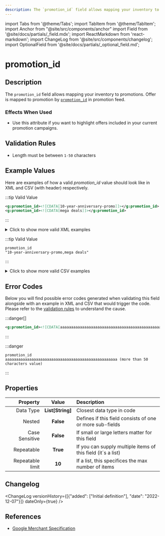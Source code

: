 ```yaml
---
description: The `promotion_id` field allows mapping your inventory to promotions.  Offer is mapped to promotion by [`promotion_id`](/feeds/promotion/fields/promotion_id.md) in promotion feed.
---
```


import Tabs from '@theme/Tabs';
import TabItem from '@theme/TabItem';
import Anchor from "@site/src/components/anchor"
import Field from '@site/docs/partials/_field.mdx';
import ReactMarkdown from 'react-markdown';
import ChangeLog from '@site/src/components/changelog';
import OptionalField from '@site/docs/partials/_optional_field.md';

# promotion_id

<OptionalField/>

## Description

The `promotion_id` field allows mapping your inventory to promotions.  Offer is mapped to promotion by [`promotion_id`](/feeds/promotion/fields/promotion_id.md) in promotion feed.



### Effects When Used

- Use this attribute if you want to highlight offers included in your current promotion campaigns.









## Validation Rules

- Length must be between `1-50` characters


## Example Values

Here are examples of how a valid *promotion_id* value  should look like in XML and CSV (with header) respectively.

<Tabs>
  <TabItem value="valid_xml" label="XML" default>

:::tip Valid Value

```xml
<g:promotion_id><![CDATA[10-year-anniversary-promo]]></g:promotion_id>
<g:promotion_id><![CDATA[mega deals]]></g:promotion_id>
```

:::

<details>
  <summary>Click to show more valid XML examples</summary>
  <div>

```xml
<g:promotion_id><![CDATA[10-year-anniversary-promo]]></g:promotion_id>
<g:promotion_id><![CDATA[mega deals]]></g:promotion_id>
```

```xml
<g:promotion_id><![CDATA[super promo]]></g:promotion_id>
```


  </div>
</details>

 </TabItem>
  <TabItem value="valid_csv" label="CSV">

:::tip Valid Value

```csv
promotion_id
"10-year-anniversary-promo,mega deals"
```

:::

<details>
  <summary>Click to show more valid CSV examples</summary>
  <div>

```csv
promotion_id
"10-year-anniversary-promo,mega deals"
```

```csv
promotion_id
super promo
```


  </div>
</details>

  </TabItem>
</Tabs>

## Error Codes

Below you will find possible error codes generated when validating this field alongside with an example in XML and CSV that would trigger the code. Please refer to the [validation rules](#validation-rules) to understand the cause.

<Tabs>
  <TabItem value="invalid_xml" label="XML" default>

:::danger[**<Anchor id="validation_invalid_length" title="validation_invalid_length" />**]


```xml
<g:promotion_id><![CDATA[aaaaaaaaaaaaaaaaaaaaaaaaaaaaaaaaaaaaaaaaaaaaaaaaaaa (more than 50 characters value)]]></g:promotion_id>
```

:::


 </TabItem>
  <TabItem value="invalid_csv" label="CSV">

:::danger <Anchor id="validation_invalid_length" title="validation_invalid_length" />

```csv
promotion_id
aaaaaaaaaaaaaaaaaaaaaaaaaaaaaaaaaaaaaaaaaaaaaaaaaaa (more than 50 characters value)
```

:::


  </TabItem>
</Tabs>

## Properties

|     **Property** |         **Value**          | **Description**                                              |
|-----------------:|:--------------------------:|:-------------------------------------------------------------|
|        Data Type |    **List[String]**     | Closest data type in code                                    |
|           Nested |      **False**      | Defines if this field consists of one or more sub-fields     |
|   Case Sensitive |  **False**  | If small or large letters matter for this field              |
|       Repeatable |    **True**    | If you can supply multiple items of this field (it´s a list) |
| Repeatable limit | **10** | If a list, this specifices the max number of items           |

## Changelog
<ChangeLog versionHistory={[{"added": ["Initial definition"], "date": "2022-12-07"}]} dateOnly={true} />

## References
- [Google Merchant Specification](https://support.google.com/merchants/answer/7050148)
